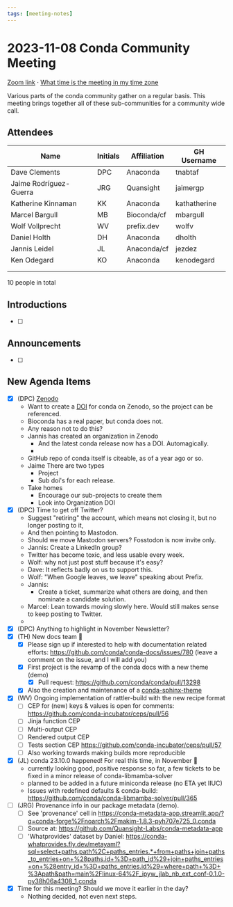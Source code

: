 ```yaml
---
tags: [meeting-notes]
---
```

# 2023-11-08 Conda Community Meeting 

[Zoom link](https://zoom.us/j/9138593505) · [What time is the meeting in my time zone](https://dateful.com/convert/utc?t=5pm)

Various parts of the conda community gather on a regular basis. This meeting brings together all of these sub-communities for a community wide call.

## Attendees

| Name                   | Initials | Affiliation  | GH Username      |
| ---------------------- | -------- | ------------ | ---------------- |
|  Dave Clements         | DPC      | Anaconda     | tnabtaf          |
| Jaime Rodríguez-Guerra | JRG      | Quansight    | jaimergp         |
| Katherine Kinnaman     | KK       | Anaconda     | kathatherine     |
| Marcel Bargull         | MB       | Bioconda/cf  | mbargull         |
| Wolf Vollprecht        | WV       | prefix.dev   | wolfv            |
| Daniel Holth           | DH       | Anaconda     | dholth           |
| Jannis Leidel          | JL       | Anaconda/cf  | jezdez           |
| Ken Odegard            | KO       | Anaconda     | kenodegard       |
|                        |          |              |                  |
|                        |          |              |                  |

10 people in total

## Introductions

- [ ]

## Announcements

- [ ]

## New Agenda Items

- [x] (DPC) [Zenodo](https://zenodo.org/)
    - Want to create a [DOI](https://www.doi.org/the-identifier/what-is-a-doi/) for conda on Zenodo, so the project can be referenced.
    - Bioconda has a real paper, but conda does not.
    - Any reason not to do this?
    - Jannis has created an organization in Zenodo
        - And the latest conda release now has a DOI. Automagically.
        - 
    - GitHub repo of conda itself is citeable, as of a year ago or so.
    - Jaime There are two types
        - Project
        - Sub doi's for each release.
    - Take homes
        - Encourage our sub-projects to create them
        - Look into Organization DOI
- [X] (DPC) Time to get off Twitter?
    - Suggest "retiring" the account, which means not closing it, but no longer posting to it,
    - And then pointing to Mastodon.
    - Should we move Mastodon servers?  Fosstodon is now invite only.
    - Jannis: Create a LinkedIn group?
    - Twitter has become toxic, and less usable every week.
    - Wolf: why not just post stuff because it's easy?
    - Dave: It reflects badly on us to support this.
    - Wolf: "When Google leaves, we leave" speaking about Prefix.
    - Jannis:
        - Create a ticket, summarize what others are doing, and then nominate a candidate solution.
    - Marcel: Lean towards moving slowly here. Would still makes sense to keep posting to Twitter.
    - 
- [x] (DPC) Anything to highlight in November Newsletter?
- [x] (TH) New docs team :rocket:
    - [x] Please sign up if interested to help with documentation related efforts: https://github.com/conda/conda-docs/issues/780 (leave a comment on the issue, and I will add you)
    - [x] First project is the revamp of the conda docs with a new theme (demo)
        - [x] Pull request: https://github.com/conda/conda/pull/13298
    - [x] Also the creation and maintenance of a [conda-sphinx-theme](https:github.com/conda-incubator/conda-sphinx-theme)
- [x] (WV) Ongoing implementation of rattler-build with the new recipe format
    - [ ] CEP for (new) keys & values is open for comments: https://github.com/conda-incubator/ceps/pull/56
    - [ ] Jinja function CEP
    - [ ] Multi-output CEP
    - [ ] Rendered output CEP
    - [ ] Tests section CEP https://github.com/conda-incubator/ceps/pull/57
    - [ ] Also working towards making builds more reproducible
- [x] (JL) conda 23.10.0 happened! For real this time, in November :grimacing: 
    - currently looking good, positive response so far, a few tickets to be fixed in a minor release of conda-libmamba-solver
    - planned to be added in a future miniconda release (no ETA yet IIUC)
    - Issues with redefined defaults & conda-build: https://github.com/conda/conda-libmamba-solver/pull/365
- [ ] (JRG) Provenance info in our package metadata (demo).
  - [ ] See 'provenance' cell in https://conda-metadata-app.streamlit.app/?q=conda-forge%2Fnoarch%2Fmakim-1.8.3-pyh707e725_0.conda
  - [ ] Source at: https://github.com/Quansight-Labs/conda-metadata-app
  - [ ] 'Whatprovides' dataset by Daniel: https://conda-whatprovides.fly.dev/metayaml?sql=select+paths.path%2C+paths_entries.*+from+paths+join+paths_to_entries+on+%28paths.id+%3D+path_id%29+join+paths_entries+on+%28entry_id+%3D+paths_entries.id%29+where+path+%3D+%3Apath&path=main%2Flinux-64%2F_ipyw_jlab_nb_ext_conf-0.1.0-py38h06a4308_1.conda
- [x] Time for this meeting? Should we move it earlier in the day?
    - Nothing decided, not even next steps.
